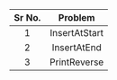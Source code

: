 | Sr No. | Problem | 
| :-------------: | :-------------: | 
| 1 | InsertAtStart |
| 2 | InsertAtEnd |
| 3 | PrintReverse |
